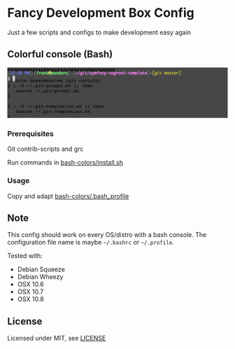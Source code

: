 # Fancy Development Box Config

Just a few scripts and configs to make development easy again

## Colorful console (Bash)

![Colorful console (Bash)](doc/images/screenshot_terminal.png)

### Prerequisites

Git contrib-scripts and grc

Run commands in [bash-colors/install.sh](bash-colors/install.sh)

### Usage

Copy and adapt [bash-colors/.bash_profile](bash-colors/.bash_profile)

## Note

This config should work on every OS/distro with a bash console. The configuration file name is maybe ```~/.bashrc``` or ```~/.profile```.

Tested with:
- Debian Squeeze
- Debian Wheezy
- OSX 10.6
- OSX 10.7
- OSX 10.8

## License

Licensed under MIT, see [LICENSE](LICENSE)
